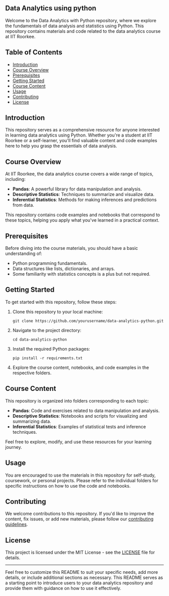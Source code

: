 ## Data Analytics using python 

<!-- ![IIT Roorkee Logo](iit_roorkee_logo.png) -->

Welcome to the Data Analytics with Python repository, where we explore the fundamentals of data analysis and statistics using Python. This repository contains materials and code related to the data analytics course at IIT Roorkee.

## Table of Contents

- [Introduction](#introduction)
- [Course Overview](#course-overview)
- [Prerequisites](#prerequisites)
- [Getting Started](#getting-started)
- [Course Content](#course-content)
- [Usage](#usage)
- [Contributing](#contributing)
- [License](#license)

## Introduction

This repository serves as a comprehensive resource for anyone interested in learning data analytics using Python. Whether you're a student at IIT Roorkee or a self-learner, you'll find valuable content and code examples here to help you grasp the essentials of data analysis.

## Course Overview

At IIT Roorkee, the data analytics course covers a wide range of topics, including:

- **Pandas**: A powerful library for data manipulation and analysis.
- **Descriptive Statistics**: Techniques to summarize and visualize data.
- **Inferential Statistics**: Methods for making inferences and predictions from data.

This repository contains code examples and notebooks that correspond to these topics, helping you apply what you've learned in a practical context.

## Prerequisites

Before diving into the course materials, you should have a basic understanding of:

- Python programming fundamentals.
- Data structures like lists, dictionaries, and arrays.
- Some familiarity with statistics concepts is a plus but not required.

## Getting Started

To get started with this repository, follow these steps:

1. Clone this repository to your local machine:

   ```
   git clone https://github.com/yourusername/data-analytics-python.git
   ```

2. Navigate to the project directory:

   ```
   cd data-analytics-python
   ```

3. Install the required Python packages:

   ```
   pip install -r requirements.txt
   ```

4. Explore the course content, notebooks, and code examples in the respective folders.

## Course Content

This repository is organized into folders corresponding to each topic:

- **Pandas**: Code and exercises related to data manipulation and analysis.
- **Descriptive Statistics**: Notebooks and scripts for visualizing and summarizing data.
- **Inferential Statistics**: Examples of statistical tests and inference techniques.

Feel free to explore, modify, and use these resources for your learning journey.

## Usage

You are encouraged to use the materials in this repository for self-study, coursework, or personal projects. Please refer to the individual folders for specific instructions on how to use the code and notebooks.

## Contributing

We welcome contributions to this repository. If you'd like to improve the content, fix issues, or add new materials, please follow our [contributing guidelines](CONTRIBUTING.md).

## License

This project is licensed under the MIT License - see the [LICENSE](LICENSE) file for details.

---

Feel free to customize this README to suit your specific needs, add more details, or include additional sections as necessary. This README serves as a starting point to introduce users to your data analytics repository and provide them with guidance on how to use it effectively.